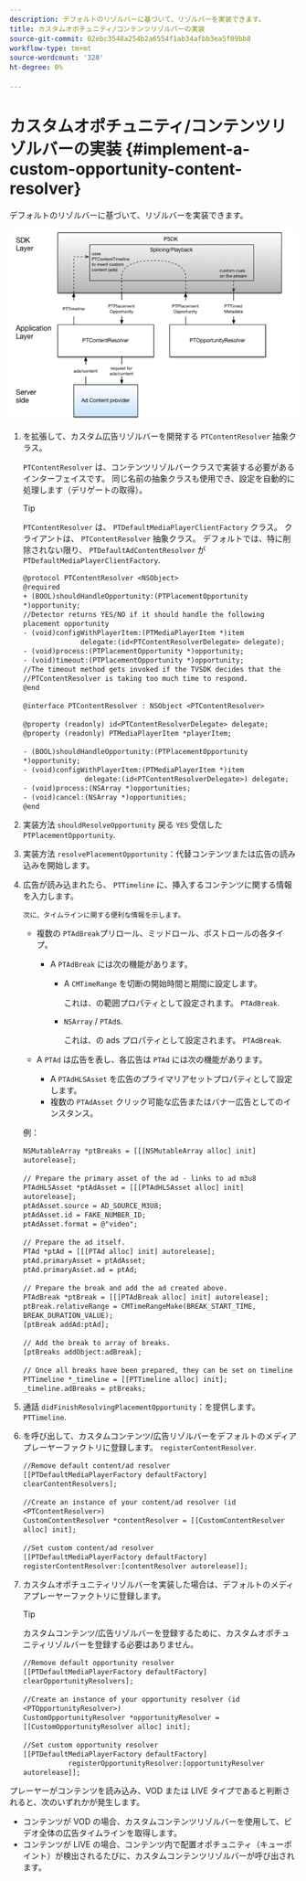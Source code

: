 ```yaml
---
description: デフォルトのリゾルバーに基づいて、リゾルバーを実装できます。
title: カスタムオポチュニティ/コンテンツリゾルバーの実装
source-git-commit: 02ebc3548a254b2a6554f1ab34afbb3ea5f09bb8
workflow-type: tm+mt
source-wordcount: '328'
ht-degree: 0%

---
```


# カスタムオポチュニティ/コンテンツリゾルバーの実装 {#implement-a-custom-opportunity-content-resolver}

デフォルトのリゾルバーに基づいて、リゾルバーを実装できます。

<!--<a id="fig_CC41E2A66BDB4115821F33737B46A09B"></a>-->

![](assets/ios_psdk_content_resolver.png)

1. を拡張して、カスタム広告リゾルバーを開発する `PTContentResolver` 抽象クラス。

   `PTContentResolver` は、コンテンツリゾルバークラスで実装する必要があるインターフェイスです。 同じ名前の抽象クラスも使用でき、設定を自動的に処理します（デリゲートの取得）。

   >[!TIP]
   >
   >`PTContentResolver` は、 `PTDefaultMediaPlayerClientFactory` クラス。 クライアントは、 `PTContentResolver` 抽象クラス。 デフォルトでは、特に削除されない限り、 `PTDefaultAdContentResolver` が `PTDefaultMediaPlayerClientFactory`.

   ```
   @protocol PTContentResolver <NSObject> 
   @required 
   + (BOOL)shouldHandleOpportunity:(PTPlacementOpportunity *)opportunity;  
   //Detector returns YES/NO if it should handle the following placement opportunity 
   - (void)configWithPlayerItem:(PTMediaPlayerItem *)item  
                 delegate:(id<PTContentResolverDelegate> delegate); 
   - (void)process:(PTPlacementOpportunity *)opportunity; 
   - (void)timeout:(PTPlacementOpportunity *)opportunity;  
   //The timeout method gets invoked if the TVSDK decides that the  
   //PTContentResolver is taking too much time to respond. 
   @end 
   
   @interface PTContentResolver : NSObject <PTContentResolver> 
   
   @property (readonly) id<PTContentResolverDelegate> delegate; 
   @property (readonly) PTMediaPlayerItem *playerItem; 
   
   - (BOOL)shouldHandleOpportunity:(PTPlacementOpportunity *)opportunity; 
   - (void)configWithPlayerItem:(PTMediaPlayerItem *)item  
                  delegate:(id<PTContentResolverDelegate>) delegate; 
   - (void)process:(NSArray *)opportunities; 
   - (void)cancel:(NSArray *)opportunities; 
   @end
   ```

1. 実装方法 `shouldResolveOpportunity` 戻る `YES` 受信した `PTPlacementOpportunity`.
1. 実装方法 `resolvePlacementOpportunity`：代替コンテンツまたは広告の読み込みを開始します。
1. 広告が読み込まれたら、 `PTTimeline` に、挿入するコンテンツに関する情報を入力します。

       次に、タイムラインに関する便利な情報を示します。
   
   * 複数の `PTAdBreak`プリロール、ミッドロール、ポストロールの各タイプ。

      * A `PTAdBreak` には次の機能があります。

         * A `CMTimeRange` を切断の開始時間と期間に設定します。

           これは、の範囲プロパティとして設定されます。 `PTAdBreak`.

         * `NSArray` / `PTAd`s.

           これは、の ads プロパティとして設定されます。 `PTAdBreak`.

   * A `PTAd` は広告を表し、各広告は `PTAd` には次の機能があります。

      * A `PTAdHLSAsset` を広告のプライマリアセットプロパティとして設定します。
      * 複数の `PTAdAsset` クリック可能な広告またはバナー広告としてのインスタンス。

   例：

   ```
   NSMutableArray *ptBreaks = [[[NSMutableArray alloc] init] autorelease]; 
   
   // Prepare the primary asset of the ad - links to ad m3u8 
   PTAdHLSAsset *ptAdAsset = [[[PTAdHLSAsset alloc] init] autorelease]; 
   ptAdAsset.source = AD_SOURCE_M3U8; 
   ptAdAsset.id = FAKE_NUMBER_ID; 
   ptAdAsset.format = @"video"; 
   
   // Prepare the ad itself. 
   PTAd *ptAd = [[[PTAd alloc] init] autorelease]; 
   ptAd.primaryAsset = ptAdAsset; 
   ptAd.primaryAsset.ad = ptAd; 
   
   // Prepare the break and add the ad created above. 
   PTAdBreak *ptBreak = [[[PTAdBreak alloc] init] autorelease]; 
   ptBreak.relativeRange = CMTimeRangeMake(BREAK_START_TIME, BREAK_DURATION_VALUE); 
   [ptBreak addAd:ptAd]; 
   
   // Add the break to array of breaks. 
   [ptBreaks addObject:adBreak]; 
   
   // Once all breaks have been prepared, they can be set on timeline 
   PTTimeline *_timeline = [[PTTimeline alloc] init]; 
   _timeline.adBreaks = ptBreaks;
   ```

1. 通話 `didFinishResolvingPlacementOpportunity`：を提供します。 `PTTimeline`.
1. を呼び出して、カスタムコンテンツ/広告リゾルバーをデフォルトのメディアプレーヤーファクトリに登録します。 `registerContentResolver`.

   ```
   //Remove default content/ad resolver 
   [[PTDefaultMediaPlayerFactory defaultFactory] clearContentResolvers]; 
   
   //Create an instance of your content/ad resolver (id <PTContentResolver>) 
   CustomContentResolver *contentResolver = [[CustomContentResolver alloc] init]; 
   
   //Set custom content/ad resolver 
   [[PTDefaultMediaPlayerFactory defaultFactory] registerContentResolver:[contentResolver autorelease]];
   ```

1. カスタムオポチュニティリゾルバーを実装した場合は、デフォルトのメディアプレーヤーファクトリに登録します。

   >[!TIP]
   >
   >カスタムコンテンツ/広告リゾルバーを登録するために、カスタムオポチュニティリゾルバーを登録する必要はありません。

   ```
   //Remove default opportunity resolver 
   [[PTDefaultMediaPlayerFactory defaultFactory] clearOpportunityResolvers]; 
   
   //Create an instance of your opportunity resolver (id <PTOpportunityResolver>) 
   CustomOpportunityResolver *opportunityResolver = [[CustomOpportunityResolver alloc] init]; 
   
   //Set custom opportunity resolver 
   [[PTDefaultMediaPlayerFactory defaultFactory]  
              registerOpportunityResolver:[opportunityResolver autorelease]];
   ```

プレーヤーがコンテンツを読み込み、VOD または LIVE タイプであると判断されると、次のいずれかが発生します。

* コンテンツが VOD の場合、カスタムコンテンツリゾルバーを使用して、ビデオ全体の広告タイムラインを取得します。
* コンテンツが LIVE の場合、コンテンツ内で配置オポチュニティ（キューポイント）が検出されるたびに、カスタムコンテンツリゾルバーが呼び出されます。
